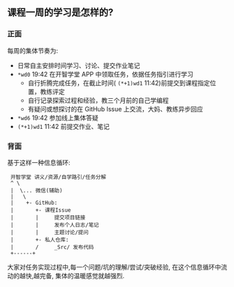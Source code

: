 ## 课程一周的学习是怎样的?

### 正面
  
每周的集体节奏为:

- 日常自主安排时间学习、讨论、提交作业笔记
- `*wd0` 19:42 在开智学堂 APP 中领取任务，依据任务指引进行学习
  - 自行折腾完成任务，在截止时间( `(*+1)wd1` 11:42)前提交到课程指定位置，教练评定
  - 自行记录探索过程和经验，教三个月前的自己学编程
  - 有疑问或想探讨的在 GitHub  Issue 上交流，大妈、教练异步回应
- `*wd6` 19:42 参加线上集体答疑
- `(*+1)wd1` 11:42 前提交作业、笔记

### 背面

基于这样一种信息循环:

	 开智学堂 讲义/资源/自学路引/任务分解
	 ^ \
	 |  \... 微信(辅助)
	 |   \
	 |    +- GitHub: 
	 |       +- 课程Issue 
	 |       |     提交项目链接
	 |       |     发布个人日志/笔记
	 |       |     主题讨论/提问
	 |       +- 私人仓库:
	 |       /     _Src/ 发布代码
	 +------+


大家对任务实现过程中,每一个问题/坑的理解/尝试/突破经验,
在这个信息循环中流动的越快,越完备,
集体的温暖感觉就越强烈.